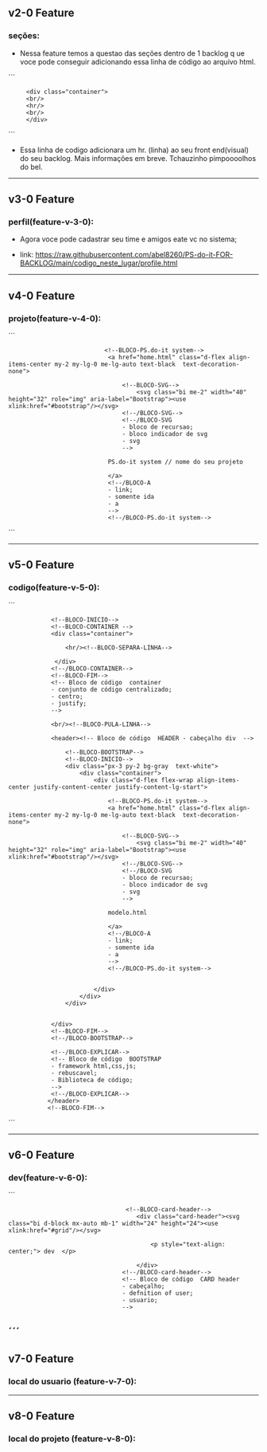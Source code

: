 ## v2-0 Feature

### seções: 

- Nessa feature temos a questao das seções dentro de 1 backlog q  ue voce pode conseguir adicionando essa linha de código ao arquivo html.


 ´´´
 
         <div class="container">
         <br/>
         <hr/>
         <br/>
         </div>    

 ´´´

- Essa linha de codigo  adicionara  um hr. (linha) ao seu front end(visual)  do seu backlog.  Mais informações em breve.  Tchauzinho pimpoooolhos do bel.    
   
   
---  
   
   
## v3-0 Feature

### perfil(feature-v-3-0):

- Agora voce pode cadastrar seu time e amigos eate vc no sistema;
  
- link: https://raw.githubusercontent.com/abel8260/PS-do-it-FOR-BACKLOG/main/codigo_neste_lugar/profile.html
         
---

## v4-0 Feature

### projeto(feature-v-4-0):

 ´´´
 
                               <!--BLOCO-PS.do-it system-->
                                <a href="home.html" class="d-flex align-items-center my-2 my-lg-0 me-lg-auto text-black  text-decoration-none">

                                    <!--BLOCO-SVG-->
                                        <svg class="bi me-2" width="40" height="32" role="img" aria-label="Bootstrap"><use xlink:href="#bootstrap"/></svg>
                                    <!--/BLOCO-SVG-->
                                    <!--/BLOCO-SVG
                                    - bloco de recursao;
                                    - bloco indicador de svg
                                    - svg
                                    -->
                               
                                PS.do-it system // nome do seu projeto

                                </a>
                                <!--/BLOCO-A
                                - link;
                                - somente ida 
                                - a 
                                -->
                                <!--/BLOCO-PS.do-it system-->   

 ´´´

---

## v5-0 Feature

### codigo(feature-v-5-0):

 ´´´
 
     


                <!--BLOCO-INICIO-->
                <!--BLOCO-CONTAINER -->
                <div class="container">

                    <hr/><!--BLOCO-SEPARA-LINHA-->

                 </div>
                <!--/BLOCO-CONTAINER-->
                <!--BLOCO-FIM-->
                <!-- Bloco de código  container 
                - conjunto de código centralizado;
                - centro;
                - justify;     
                -->

                <br/><!--BLOCO-PULA-LINHA-->
                








<!--BLOCO-INICIO--> 
                <header><!-- Bloco de código  HEADER - cabeçalho div  -->

                    <!--BLOCO-BOOTSTRAP-->
                    <!--BLOCO-INICIO--> 
                    <div class="px-3 py-2 bg-gray  text-white">
                        <div class="container">
                            <div class="d-flex flex-wrap align-items-center justify-content-center justify-content-lg-start">

                                <!--BLOCO-PS.do-it system-->
                                <a href="home.html" class="d-flex align-items-center my-2 my-lg-0 me-lg-auto text-black  text-decoration-none">

                                    <!--BLOCO-SVG-->
                                        <svg class="bi me-2" width="40" height="32" role="img" aria-label="Bootstrap"><use xlink:href="#bootstrap"/></svg>
                                    <!--/BLOCO-SVG-->
                                    <!--/BLOCO-SVG
                                    - bloco de recursao;
                                    - bloco indicador de svg
                                    - svg
                                    -->
                               
                                modelo.html

                                </a>
                                <!--/BLOCO-A
                                - link;
                                - somente ida 
                                - a 
                                -->
                                <!--/BLOCO-PS.do-it system-->

                                
                            </div>
                        </div>
                    </div>
    

                </div>
                <!--BLOCO-FIM-->
                <!--/BLOCO-BOOTSTRAP-->

                <!--/BLOCO-EXPLICAR-->
                <!-- Bloco de código  BOOTSTRAP
                - framework html,css,js;
                - rebuscavel;
                - Biblioteca de código;     
                -->
                <!--/BLOCO-EXPLICAR-->
               </header>
               <!--BLOCO-FIM-->  
               

 ´´´
 
---

## v6-0 Feature

### dev(feature-v-6-0):

 ´´´
 
                                     <!--BLOCO-card-header-->
                                        <div class="card-header"><svg class="bi d-block mx-auto mb-1" width="24" height="24"><use xlink:href="#grid"/></svg>

                                            <p style="text-align: center;"> dev  </p>

                                        </div>
                                    <!--/BLOCO-card-header-->
                                    <!-- Bloco de código  CARD header 
                                    - cabeçalho;  
                                    - defnition of user;  
                                    - usuario;  
                                    -->


 ´´´
---

## v7-0 Feature

### local do usuario (feature-v-7-0):

---

## v8-0 Feature

### local do projeto (feature-v-8-0):
